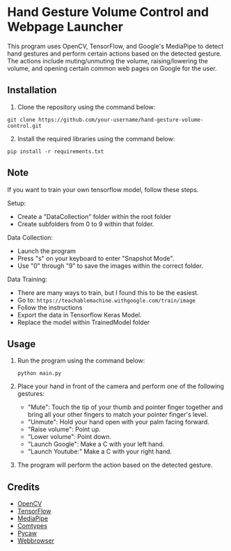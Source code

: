 
# Hand Gesture Volume Control and Webpage Launcher

This program uses OpenCV, TensorFlow, and Google's MediaPipe to detect hand gestures and perform certain actions based on the detected gesture. The actions include muting/unmuting the volume, raising/lowering the volume, and opening certain common web pages on Google for the user.

## Installation

1.  Clone the repository using the command below:

`git clone https://github.com/your-username/hand-gesture-volume-control.git` 

2.  Install the required libraries using the command below:

`pip install -r requirements.txt` 

## Note

If you want to train your own tensorflow model, follow these steps.

Setup:
* Create a "DataCollection" folder within the root folder
* Create subfolders from 0 to 9 within that folder.

Data Collection:
* Launch the program
* Press "s" on your keyboard to enter "Snapshot Mode".
* Use "0" through "9" to save the images within the correct folder.

Data Training:
* There are many ways to train, but I found this to be the easiest.
* Go to: ```https://teachablemachine.withgoogle.com/train/image```
* Follow the instructions
* Export the data in Tensorflow Keras Model.
* Replace the model within TrainedModel folder

## Usage

1.  Run the program using the command below:

    `python main.py` 

2.  Place your hand in front of the camera and perform one of the following gestures:

    -   "Mute": Touch the tip of your thumb and pointer finger together and bring all your other fingers to match your pointer finger's level.
    -   "Unmute": Hold your hand open with your palm facing forward.
    -   "Raise volume": Point up.
    -   "Lower volume": Point down.
    -   "Launch Google": Make a C with your left hand.
    -  "Launch Youtube:" Make a C with your right hand.

3.  The program will perform the action based on the detected gesture.

## Credits

-   [OpenCV](https://opencv.org/)
-   [TensorFlow](https://www.tensorflow.org/)
-   [MediaPipe](https://google.github.io/mediapipe/)
-   [Comtypes](https://pythonhosted.org/comtypes/)
-   [Pycaw](https://pypi.org/project/pycaw/)
-   [Webbrowser](https://docs.python.org/3/library/webbrowser.html)
